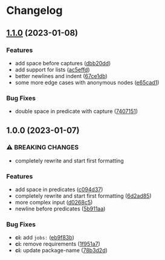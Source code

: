 # Changelog

## [1.1.0](https://github.com/max397574/query-fmt.rs/compare/v1.0.0...v1.1.0) (2023-01-08)


### Features

* add space before captures ([dbb20dd](https://github.com/max397574/query-fmt.rs/commit/dbb20dd6b382566edcb64159914606efc5a2680c))
* add support for lists ([ac5effd](https://github.com/max397574/query-fmt.rs/commit/ac5effdf28998e7e1e9fcc97f9f74f97ad23f21c))
* better newlines and indent ([67ce1db](https://github.com/max397574/query-fmt.rs/commit/67ce1db6febce471ca628c195edd89d202e908ca))
* some more edge cases with anonymous nodes ([e65cad1](https://github.com/max397574/query-fmt.rs/commit/e65cad10edb497ff86e461603a4b4ebe5e2d43b4))


### Bug Fixes

* double space in predicate with capture ([7407151](https://github.com/max397574/query-fmt.rs/commit/7407151d54a924b600f5d228d6b5552b29611f4c))

## 1.0.0 (2023-01-07)


### ⚠ BREAKING CHANGES

* completely rewrite and start first formatting

### Features

* add space in predicates ([c094d37](https://github.com/max397574/query-fmt.rs/commit/c094d37dbbc5464d07f5012cf5036e13603f6393))
* completely rewrite and start first formatting ([6d2ad85](https://github.com/max397574/query-fmt.rs/commit/6d2ad85ff0074ea7ec0e7d06dc4fc95226857155))
* more complex input ([d0268c5](https://github.com/max397574/query-fmt.rs/commit/d0268c5e19a4d83bbd331b0dc5cd958828e59ded))
* newline before predicates ([5b911aa](https://github.com/max397574/query-fmt.rs/commit/5b911aa6165288091be498f4e7301ebe1d3dda09))


### Bug Fixes

* **ci:** add `jobs:` ([eb9f83b](https://github.com/max397574/query-fmt.rs/commit/eb9f83bb41ed2d22cb12ed6d4fcc082ff543a893))
* **ci:** remove requirements ([1f951a7](https://github.com/max397574/query-fmt.rs/commit/1f951a79f4010e56192a566d5f10df730c879b55))
* **ci:** update package-name ([78b3d2d](https://github.com/max397574/query-fmt.rs/commit/78b3d2dd77277fc5304ffa25aa10f0c306a5d043))

